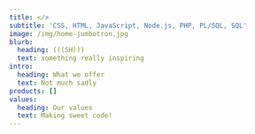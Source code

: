 ```yaml
---
title: </>
subtitle: 'CSS, HTML, JavaScript, Node.js, PHP, PL/SQL, SQL'
image: /img/home-jumbotron.jpg
blurb:
  heading: (((SH)))
  text: something really inspiring
intro:
  heading: What we offer
  text: Not much sadly
products: []
values:
  heading: Our values
  text: Making sweet code!
---
```


